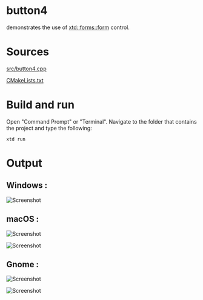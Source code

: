 # button4

demonstrates the use of [xtd::forms::form](../../../src/xtd_forms/include/xtd/forms/button.hpp) control.

# Sources

[src/button4.cpp](src/button4.cpp)

[CMakeLists.txt](CMakeLists.txt)

# Build and run

Open "Command Prompt" or "Terminal". Navigate to the folder that contains the project and type the following:

```shell
xtd run
```

# Output

## Windows :

![Screenshot](../../../docs/pictures/examples/button4_w.png)

## macOS :

![Screenshot](../../../docs/pictures/examples/button4_m.png)

![Screenshot](../../../docs/pictures/examples/button4_md.png)

## Gnome :

![Screenshot](../../../docs/pictures/examples/button4_g.png)

![Screenshot](../../../docs/pictures/examples/button4_gd.png)
